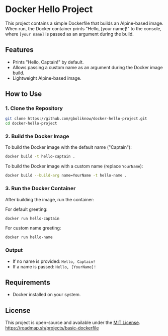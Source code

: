 # Docker Hello Project

This project contains a simple Dockerfile that builds an Alpine-based image. When run, the Docker container prints "Hello, [your name]!" to the console, where `[your name]` is passed as an argument during the build.

## Features

- Prints "Hello, Captain!" by default.
- Allows passing a custom name as an argument during the Docker image build.
- Lightweight Alpine-based image.

## How to Use

### 1. Clone the Repository

```bash
git clone https://github.com/gboliknow/docker-hello-project.git
cd docker-hello-project
```

### 2. Build the Docker Image

To build the Docker image with the default name ("Captain"):

```bash
docker build -t hello-captain .
```

To build the Docker image with a custom name (replace `YourName`):

```bash
docker build --build-arg name=YourName -t hello-name .
```

### 3. Run the Docker Container

After building the image, run the container:

For default greeting:
```bash
docker run hello-captain
```

For custom name greeting:
```bash
docker run hello-name
```

### Output
- If no name is provided: `Hello, Captain!`
- If a name is passed: `Hello, [YourName]!`

## Requirements

- Docker installed on your system.

## License

This project is open-source and available under the [MIT License](LICENSE).
https://roadmap.sh/projects/basic-dockerfile
